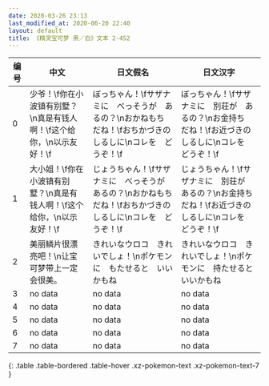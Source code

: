 ```yaml
---
date: 2020-03-26 23:13
last_modified_at: 2020-06-20 22:40
layout: default
title: 《精灵宝可梦 黑／白》文本 2-452
---
```

| 编号 | 中文 | 日文假名 | 日文汉字 |
| ---- | ---- | ---- | --- |
| 0 | 少爷！\f你在小波镇有别墅？\n真是有钱人啊！\f这个给你，\n以示友好！\f | ぼっちゃん！\fサザナミに　べっそうが　あるの？\nおかねもち　だね！\fおちかづきの　しるしに\nコレを　どうぞ！\f | ぼっちゃん！\fサザナミに　別荘が　あるの？\nお金持ち　だね！\fお近づきの　しるしに\nコレを　どうぞ！\f |
| 1 | 大小姐！\f你在小波镇有别墅？\n真是有钱人啊！\f这个给你，\n以示友好！\f | じょうちゃん！\fサザナミに　べっそうが　あるの？\nおかねもち　だね！\fおちかづきの　しるしに\nコレを　どうぞ！\f | じょうちゃん！\fサザナミに　別荘が　あるの？\nお金持ち　だね！\fお近づきの　しるしに\nコレを　どうぞ！\f |
| 2 | 美丽鳞片很漂亮吧！\n让宝可梦带上一定会很美。 | きれいなウロコ　きれいでしょ！\nポケモンに　もたせると　いいかもね | きれいなウロコ　きれいでしょ！\nポケモンに　持たせると　いいかもね |
| 3 | no data | no data | no data |
| 4 | no data | no data | no data |
| 5 | no data | no data | no data |
| 6 | no data | no data | no data |
| 7 | no data | no data | no data |
{: .table .table-bordered .table-hover .xz-pokemon-text .xz-pokemon-text-7 }